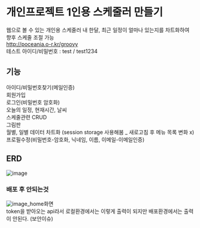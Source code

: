 # 개인프로젝트 1인용 스케줄러 만들기

웹으로 볼 수 있는 개인용 스케줄러
내 한달, 최근 일정이 얼마나 있는지를 차트화하여 향후 스케줄 조절 가능<br>
http://poceania.o-r.kr/groovy<br>
테스트 아이디/비밀번호 : test / test1234


## 기능
아이디/비밀번호찾기(메일인증)<br>
회원가입<br>
로그인(비밀번호 암호화)<br>
오늘의 일정, 현재시간, 날씨<br>
스케줄관련 CRUD<br>
그림판<br>
월별, 일별 데이터 차트화 (session storage 사용해봄 _ 새로고침 후 메뉴 목록 변화 x)<br>
프로필수정(비밀번호-암호화, 닉네임, 이름, 이메일-이메일인증)

## ERD
![image](https://user-images.githubusercontent.com/81849194/200454756-9e2ed910-b02f-484e-986a-7ff68aba8e97.png)


### 배포 후 안되는것
![image](https://user-images.githubusercontent.com/81849194/200458544-9c3a1608-e884-4ac3-bb09-ea57732aa298.png)_home화면<br>
token을 받아오는 api라서 로컬환경에서는 이렇게 출력이 되지만 배포환경에서는 출력이 안된다. (보안이슈)
